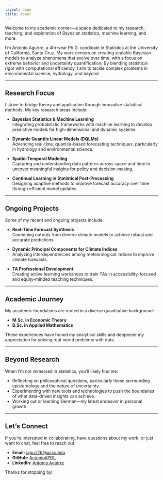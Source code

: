 ```yaml
---
layout: page
title: About
---
```


<p class="message">
  Welcome to my academic corner—a space dedicated to my research, teaching, and exploration of Bayesian statistics, machine learning, and more.
</p>

I’m Antonio Aguirre, a 4th-year Ph.D. candidate in Statistics at the University of California, Santa Cruz. My work centers on creating scalable Bayesian models to analyze phenomena that evolve over time, with a focus on extreme behavior and uncertainty quantification. By blending statistical rigor with computational efficiency, I aim to tackle complex problems in environmental science, hydrology, and beyond.

---

## Research Focus

I strive to bridge theory and application through innovative statistical methods. My key research areas include:

- **Bayesian Statistics & Machine Learning**  
   Integrating probabilistic frameworks with machine learning to develop predictive models for high-dimensional and dynamic systems.  

- **Dynamic Quantile Linear Models (DQLMs)**  
   Advancing real-time, quantile-based forecasting techniques, particularly in hydrology and environmental science.  

- **Spatio-Temporal Modeling**  
   Capturing and understanding data patterns across space and time to uncover meaningful insights for policy and decision-making.  

- **Continual Learning in Statistical Post-Processing**  
   Designing adaptive methods to improve forecast accuracy over time through efficient model updates.

---

## Ongoing Projects

Some of my recent and ongoing projects include:

- **Real-Time Forecast Synthesis**  
   Combining outputs from diverse climate models to achieve robust and accurate predictions.  

- **Dynamic Principal Components for Climate Indices**  
   Analyzing interdependencies among meteorological indices to improve climate forecasts.  

- **TA Professional Development**  
   Creating active learning workshops to train TAs in accessibility-focused and equity-minded teaching techniques.  

---

## Academic Journey

My academic foundations are rooted in a diverse quantitative background:  

- **M.Sc. in Economic Theory**  
- **B.Sc. in Applied Mathematics**  

These experiences have honed my analytical skills and deepened my appreciation for solving real-world problems with data.

---

## Beyond Research

When I’m not immersed in statistics, you’ll likely find me:

- Reflecting on philosophical questions, particularly those surrounding epistemology and the nature of uncertainty.  
- Experimenting with new tools and technologies to push the boundaries of what data-driven insights can achieve.  
- Working out or learning German—my latest endeavor in personal growth.

---

## Let’s Connect

If you’re interested in collaborating, have questions about my work, or just want to chat, feel free to reach out.  

- **Email:** [jaguir26@ucsc.edu](mailto:jaguir26@ucsc.edu)  
- **GitHub:** [AntonioAPDL](https://github.com/AntonioAPDL)  
- **LinkedIn:** [Antonio Aguirre](https://www.linkedin.com/in/AntonioAPDL)  

Thanks for stopping by!
